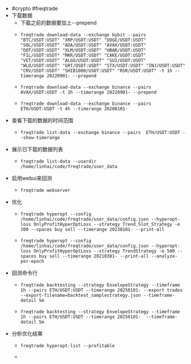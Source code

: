 - #crypto #freqtrade
- 下载数据
	- 下载之前的数据要加上--prepend
	- ```
	  freqtrade download-data --exchange bybit --pairs "BTC/USDT:USDT" "XRP/USDT:USDT" "DOGE/USDT:USDT" "SOL/USDT:USDT" "ADA/USDT:USDT" "AVAX/USDT:USDT" "DOT/USDT:USDT" "XLM/USDT:USDT" "HBAR/USDT:USDT" "FIL/USDT:USDT" "MKR/USDT:USDT" "CAKE/USDT:USDT" "VET/USDT:USDT" "ALGO/USDT:USDT" "SUI/USDT:USDT" "WLD/USDT:USDT" "GRT/USDT:USDT" "STX/USDT:USDT" "INJ/USDT:USDT" "CRV/USDT:USDT" "SHIB1000/USDT:USDT" "RSR/USDT:USDT" -t 1h --timerange 20220901- --prepend
	  ```
	- ```
	  freqtrade download-data --exchange binance --pairs  AVAX/USDT:USDT -t 1h --timerange 20220901- --prepend
	  ```
	- ```
	  freqtrade download-data --exchange binance --pairs  ETH/USDT:USDT -t 4h --timerange 20200101-
	  ```
- 查看下载的数据的时间范围
	- ```
	  freqtrade list-data --exchange binance --pairs  ETH/USDT:USDT --show-timerange
	  ```
- 展示已下载的数据列表
	- ```
	  freqtrade list-data --userdir /home/linhai/code/freqtrade/user_data
	  ```
- 启用webui来回测
	- ```
	  freqtrade webserver
	  ```
- 优化
	- ```
	  freqtrade hyperopt --config /home/linhai/code/freqtrade/user_data/config.json --hyperopt-loss OnlyProfitHyperOptLoss --strategy Trend_Slot_Strategy -e 300 --spaces buy sell --timerange 20230101- --print-all
	  ```
	- ```
	  freqtrade hyperopt --config /home/linhai/code/freqtrade/user_data/config.json --hyperopt-loss OnlyProfitHyperOptLoss --strategy TrendStrategy -e 500 --spaces buy sell --timerange 20210301- --print-all --analyze-per-epoch
	  ```
- 回测命令行
	- ```
	  freqtrade backtesting --strategy EnvelopeStrategy --timeframe 1h --pairs ETH/USDT:USDT --timerange 20250101- --export trades --export-filename=backtest_samplestrategy.json --timeframe-detail 5m
	  ```
	- ```
	  freqtrade backtesting --strategy EnvelopeStrategy --timeframe 1h --pairs ETH/USDT:USDT --timerange 20250101-  --timeframe-detail 5m
	  ```
- 分析优化结果
	- ```
	  freqtrade hyperopt-list --profitable
	  ```
	-